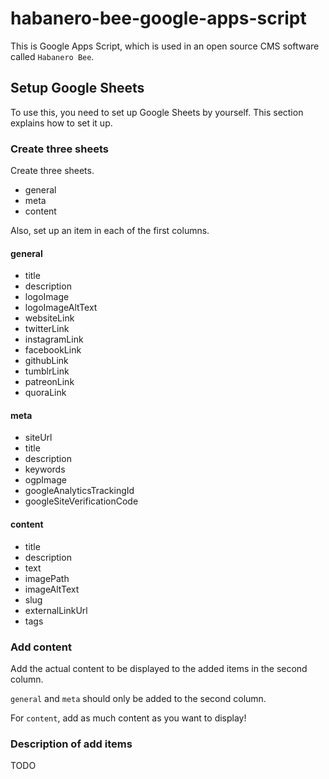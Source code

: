 # habanero-bee-google-apps-script

This is Google Apps Script, which is used in an open source CMS software called `Habanero Bee`.



## Setup Google Sheets

To use this, you need to set up Google Sheets by yourself.
This section explains how to set it up.

### Create three sheets

Create three sheets.

* general
* meta
* content

Also, set up an item in each of the first columns.

#### general

* title
* description
* logoImage
* logoImageAltText
* websiteLink
* twitterLink
* instagramLink
* facebookLink
* githubLink
* tumblrLink
* patreonLink
* quoraLink

#### meta

* siteUrl
* title
* description
* keywords
* ogpImage
* googleAnalyticsTrackingId
* googleSiteVerificationCode

#### content

* title
* description
* text
* imagePath
* imageAltText
* slug
* externalLinkUrl
* tags



### Add content

Add the actual content to be displayed to the added items in the second column.



`general` and `meta` should only be added to the second column.

For `content`, add as much content as you want to display!



### Description of add items

TODO